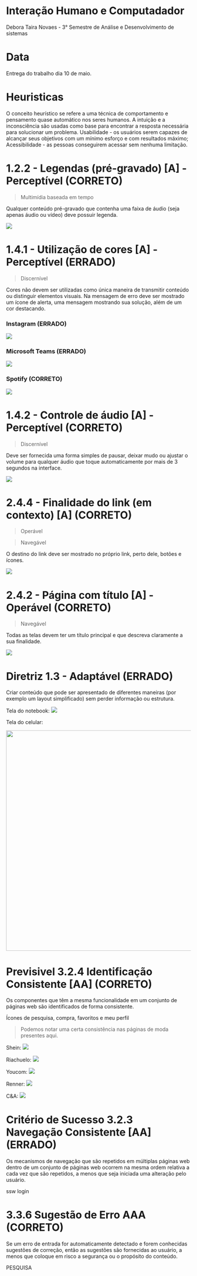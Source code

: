 # Interação Humano e Computadador
Debora Taira Novaes - 3° Semestre de Análise e Desenvolvimento de sistemas

# Data
Entrega do trabalho dia 10 de maio.

# Heuristicas
O conceito heurístico se refere a uma técnica de comportamento e pensamento quase automático nos seres humanos. A intuição e a inconsciência são usadas como base para encontrar a resposta necessária para solucionar um problema.
Usabilidade - os usuários serem capazes de alcançar seus objetivos com um mínimo esforço e com resultados máximo; 
Acessibilidade - as pessoas conseguirem acessar sem nenhuma limitação.

 
# 1.2.2 - Legendas (pré-gravado) [A] - Perceptível   (CORRETO)
> Multimídia baseada em tempo

Qualquer conteúdo pré-gravado que contenha uma faixa de áudio (seja apenas áudio ou vídeo) deve possuir legenda.

<img src = "https://github.com/deborataira/Bertoti/blob/main/Imagens/video-terno.gif">

# 1.4.1 - Utilização de cores [A] - Perceptível (ERRADO)
> Discernível

Cores não devem ser utilizadas como única maneira de transmitir conteúdo ou distinguir elementos visuais.
Na mensagem de erro deve ser mostrado um ícone de alerta, uma mensagem mostrando sua solução, além de um cor destacando.

### Instagram (ERRADO)

<img src = "https://github.com/deborataira/Bertoti/blob/main/Imagens/insta-video.gif">

### Microsoft Teams (ERRADO)

<img src = "https://github.com/deborataira/Bertoti/blob/main/Imagens/teams-video.gif">

### Spotify (CORRETO)

<img src = "https://github.com/deborataira/Bertoti/blob/main/Imagens/spot-video.gif">

# 1.4.2 - Controle de áudio [A] - Perceptível (CORRETO)
> Discernível 

Deve ser fornecida uma forma simples de pausar, deixar mudo ou ajustar o volume para qualquer áudio que toque automaticamente por mais de 3 segundos na interface.

<img src = "https://github.com/deborataira/Bertoti/blob/main/Imagens/spot-musica-pausa.gif">


# 2.4.4 - Finalidade do link (em contexto) [A] (CORRETO)
> Operável

> Navegável

O destino do link deve ser mostrado no próprio link, perto dele, botões e ícones.

<img src = "https://github.com/deborataira/Bertoti/blob/main/Imagens/recarga-video.gif">


# 2.4.2 - Página com título [A] - Operável (CORRETO)
> Navegável

Todas as telas devem ter um título principal e que descreva claramente a sua finalidade.

<img src = "https://github.com/deborataira/Bertoti/blob/main/Imagens/jornal-video.gif">


# Diretriz 1.3 - Adaptável (ERRADO)

Criar conteúdo que pode ser apresentado de diferentes maneiras (por exemplo um layout simplificado) sem perder informação ou estrutura.

Tela do notebook:
<img src = "https://github.com/deborataira/Bertoti/blob/main/Imagens/SSW-PC.png">

Tela do celular:

<img src = "https://github.com/deborataira/Bertoti/blob/main/Imagens/SSW-celular.jpg" widht= "1200" height= "600">


# Previsivel 3.2.4 Identificação Consistente [AA] (CORRETO)

Os componentes que têm a mesma funcionalidade em um conjunto de páginas web são identificados de forma consistente.

Ícones de pesquisa, compra, favoritos e meu perfil

> Podemos notar uma certa consistência nas páginas de moda presentes aqui.

Shein:
<img src = "https://github.com/deborataira/Bertoti/blob/main/Imagens/shein.png">

Riachuelo:
<img src = "https://github.com/deborataira/Bertoti/blob/main/Imagens/ria.png">

Youcom:
<img src = "https://github.com/deborataira/Bertoti/blob/main/Imagens/yc.png">

Renner:
<img src = "https://github.com/deborataira/Bertoti/blob/main/Imagens/renner.png">

C&A:
<img src = "https://github.com/deborataira/Bertoti/blob/main/Imagens/cea.png">


# Critério de Sucesso 3.2.3 Navegação Consistente [AA] (ERRADO)

Os mecanismos de navegação que são repetidos em múltiplas páginas web dentro de um conjunto de páginas web ocorrem na mesma ordem relativa a cada vez que são repetidos, a menos que seja iniciada uma alteração pelo usuário.

ssw login

#  3.3.6 Sugestão de Erro AAA (CORRETO)

Se um erro de entrada for automaticamente detectado e forem conhecidas sugestões de correção, então as sugestões são fornecidas ao usuário, a menos que coloque em risco a segurança ou o propósito do conteúdo.

PESQUISA 

